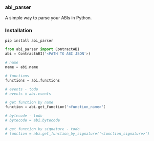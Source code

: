 ### abi_parser

A simple way to parse your ABIs in Python.

### Installation

```bash
pip install abi_parser
```

```python
from abi_parser import ContractABI
abi = ContractABI('<PATH TO ABI JSON'>)

# name
name = abi.name

# functions
functions = abi.functions

# events - todo
# events = abi.events

# get function by name
function = abi.get_function('<function_name>')

# bytecode - todo
# bytecode = abi.bytecode

# get function by signature - todo
# function = abi.get_function_by_signature('<function_signature>')
```
